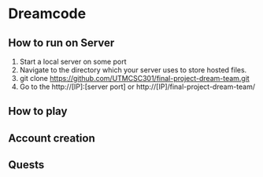# Dreamcode

## How to run on Server
1. Start a local server on some port
2. Navigate to the directory which your server uses to store hosted files.
3. git clone https://github.com/UTMCSC301/final-project-dream-team.git
4. Go to the http://[IP]:[server port] or http://[IP]/final-project-dream-team/
## How to play

## Account creation

## Quests
